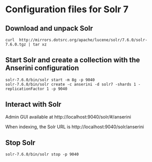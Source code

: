 # Configuration files for Solr 7

## Download and unpack Solr

```
curl  http://mirrors.dotsrc.org/apache/lucene/solr/7.6.0/solr-7.6.0.tgz | tar xz
```

## Start Solr and create a collection with the Anserini configuration

```
solr-7.6.0/bin/solr start -m 8g -p 9040
solr-7.6.0/bin/solr create -c anserini -d solr7 -shards 1 -replicationFactor 1 -p 9040
```

## Interact with Solr

Admin GUI available at http://localhost:9040/solr/#/anserini

When indexing, the Solr URL is http://localhost:9040/solr/anserini

## Stop Solr

```
solr-7.6.0/bin/solr stop -p 9040
```
